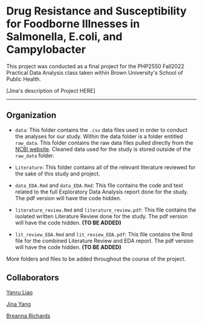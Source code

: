 # Drug Resistance and Susceptibility for Foodborne Illnesses in Salmonella, E.coli, and Campylobacter

This project was conducted as a final project for the PHP2550 Fall2022 Practical Data Analysis class taken within Brown University's School of Public Health.


[Jina's description of Project HERE]



------------------------------------------------------------

## Organization 

- `data`: This folder contains the `.csv` data files used in order to conduct the analyses for our study. Within the data folder is a folder entitled `raw_data`. This folder contains the raw data files pulled directly from the [NCBI website](https://www.ncbi.nlm.nih.gov/pathogens/). Cleaned data used for the study is stored outside of the `raw_data` folder.

- `Literature`: This folder contains all of the relevant literature reviewed for the sake of this study and project. 

- `data_EDA.Rmd` and `data_EDA.Rmd`: This file contains the code and text related to the full Exploratory Data Analysis report done for the study. The pdf version will have the code hidden.

- `literature_review.Rmd` and `literature_review.pdf`: This file contains the isolated written Literature Review done for the study. The pdf version will have the code hidden. **(TO BE ADDED)**

- `lit_review_EDA.Rmd` and `lit_review_EDA.pdf`: This file contains the Rmd file for the combined Literature Review and EDA report. The pdf version will have the code hidden. **(TO BE ADDED)**


More folders and files to be added throughout the course of the project.


## Collaborators

[Yanru Liao](https://github.com/yanruliao)

[Jina Yang](https://github.com/JinaYang777)

[Breanna Richards](https://github.com/brichards21)
